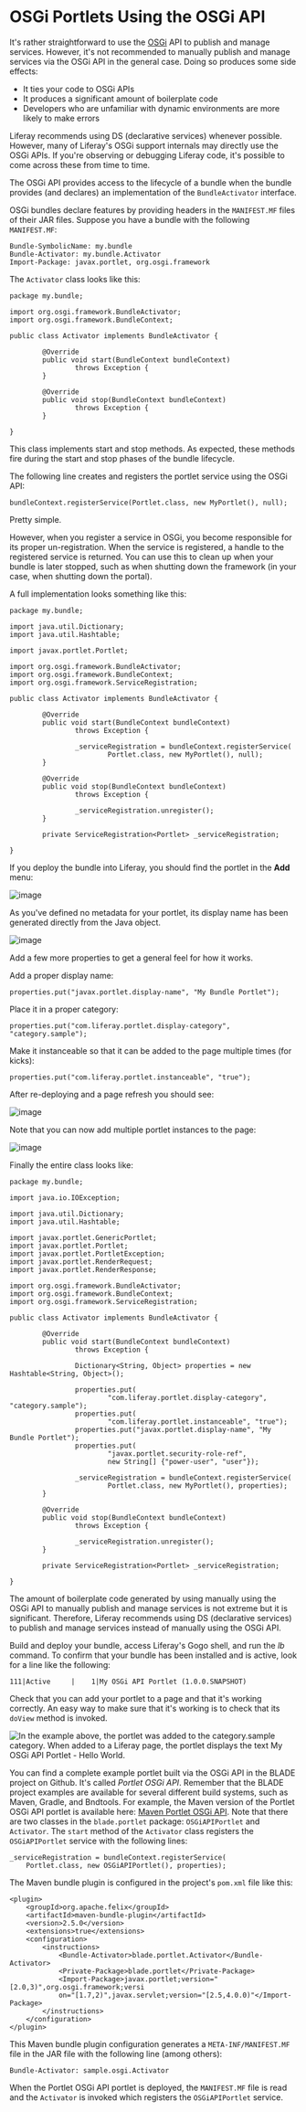 # OSGi Portlets Using the OSGi API

It's rather straightforward to use the
[OSGi](http://www.osgi.org/Specifications/HomePage) API to publish and manage
services. However, it's not recommended to manually publish and manage services
via the OSGi API in the general case. Doing so produces some side effects:

- It ties your code to OSGi APIs
- It produces a significant amount of boilerplate code
- Developers who are unfamiliar with dynamic environments are more likely to
  make errors

Liferay recommends using DS (declarative services) whenever possible. However,
many of Liferay's OSGi support internals may directly use the OSGi APIs. If
you're observing or debugging Liferay code, it's possible to come across these
from time to time.

The OSGi API provides access to the lifecycle of a bundle when the bundle
provides (and declares) an implementation of the `BundleActivator` interface.

OSGi bundles declare features by providing headers in the `MANIFEST.MF` files of
their JAR files. Suppose you have a bundle with the following `MANIFEST.MF`:

    Bundle-SymbolicName: my.bundle
    Bundle-Activator: my.bundle.Activator
    Import-Package: javax.portlet, org.osgi.framework

The `Activator` class looks like this:

    package my.bundle;

    import org.osgi.framework.BundleActivator;
    import org.osgi.framework.BundleContext;

    public class Activator implements BundleActivator {

            @Override
            public void start(BundleContext bundleContext) 
                    throws Exception {
            }

            @Override
            public void stop(BundleContext bundleContext) 
                    throws Exception {
            }

    }

This class implements start and stop methods. As expected, these methods fire
during the start and stop phases of the bundle lifecycle.

The following line creates and registers the portlet service using the OSGi API:

    bundleContext.registerService(Portlet.class, new MyPortlet(), null);

Pretty simple.

However, when you register a service in OSGi, you become responsible for its
proper un-registration. When the service is registered, a handle to the
registered service is returned. You can use this to clean up when your bundle is
later stopped, such as when shutting down the framework (in your case, when
shutting down the portal). 

A full implementation looks something like this:

    package my.bundle;

    import java.util.Dictionary;
    import java.util.Hashtable;

    import javax.portlet.Portlet;

    import org.osgi.framework.BundleActivator;
    import org.osgi.framework.BundleContext;
    import org.osgi.framework.ServiceRegistration;

    public class Activator implements BundleActivator {

            @Override
            public void start(BundleContext bundleContext) 
                    throws Exception {
                    
                    _serviceRegistration = bundleContext.registerService(
                            Portlet.class, new MyPortlet(), null);
            }

            @Override
            public void stop(BundleContext bundleContext) 
                    throws Exception {
                    
                    _serviceRegistration.unregister();
            }

            private ServiceRegistration<Portlet> _serviceRegistration;

    }

If you deploy the bundle into Liferay, you should find the portlet in the
**Add** menu:

![image]()

As you've defined no metadata for your portlet, its display name has been
generated directly from the Java object.

![image]()

Add a few more properties to get a general feel for how it works.

Add a proper display name:

    properties.put("javax.portlet.display-name", "My Bundle Portlet");

Place it in a proper category:

    properties.put("com.liferay.portlet.display-category", "category.sample");

Make it instanceable so that it can be added to the page multiple times (for
kicks):

    properties.put("com.liferay.portlet.instanceable", "true");

After re-deploying and a page refresh you should see:

![image]()

Note that you can now add multiple portlet instances to the page:

![image]()

Finally the entire class looks like:

    package my.bundle;

    import java.io.IOException;

    import java.util.Dictionary;
    import java.util.Hashtable;

    import javax.portlet.GenericPortlet;
    import javax.portlet.Portlet;
    import javax.portlet.PortletException;
    import javax.portlet.RenderRequest;
    import javax.portlet.RenderResponse;

    import org.osgi.framework.BundleActivator;
    import org.osgi.framework.BundleContext;
    import org.osgi.framework.ServiceRegistration;

    public class Activator implements BundleActivator {

            @Override
            public void start(BundleContext bundleContext) 
                    throws Exception {
                    
                    Dictionary<String, Object> properties = new Hashtable<String, Object>();

                    properties.put(
                            "com.liferay.portlet.display-category", "category.sample");
                    properties.put(
                            "com.liferay.portlet.instanceable", "true");
                    properties.put("javax.portlet.display-name", "My Bundle Portlet");
                    properties.put(
                            "javax.portlet.security-role-ref",
                            new String[] {"power-user", "user"});

                    _serviceRegistration = bundleContext.registerService(
                            Portlet.class, new MyPortlet(), properties);
            }

            @Override
            public void stop(BundleContext bundleContext) 
                    throws Exception {
                    
                    _serviceRegistration.unregister();
            }

            private ServiceRegistration<Portlet> _serviceRegistration;

    }

The amount of boilerplate code generated by using manually using the OSGi API to
manually publish and manage services is not extreme but it is significant.
Therefore, Liferay recommends using DS (declarative services) to publish and
manage services instead of manually using the OSGi API.

Build and deploy your bundle, access Liferay's Gogo shell, and run the *lb*
command. To confirm that your bundle has been installed and is active, look for
a line like the following:

    111|Active     |    1|My OSGi API Portlet (1.0.0.SNAPSHOT)

Check that you can add your portlet to a page and that it's working correctly.
An easy way to make sure that it's working is to check that its `doView` method
is invoked.

![In the example above, the portlet was added to the *category.sample* category. When added to a Liferay page, the portlet displays the text *My OSGi API Portlet - Hello World*.](../../images/my-osgi-api-portlet.png)

You can find a complete example portlet built via the OSGi API in the BLADE
project on Github. It's called *Portlet OSGi API*. Remember that the BLADE
project examples are available for several different build systems, such as
Maven, Gradle, and Bndtools. For example, the Maven version of the Portlet OSGi
API portlet is available here:
[Maven Portlet OSGi API](https://github.com/rotty3000/blade/tree/master/maven/blade.portlet.ds). Note that there are two classes in the `blade.portlet` package: `OSGiAPIPortlet` and `Activator`. The `start` method of the `Activator` class registers the `OSGiAPIPortlet` service with the following lines:

    _serviceRegistration = bundleContext.registerService(
        Portlet.class, new OSGiAPIPortlet(), properties);

The Maven bundle plugin is configured in the project's `pom.xml` file like this:

    <plugin>
        <groupId>org.apache.felix</groupId>
        <artifactId>maven-bundle-plugin</artifactId>
        <version>2.5.0</version>
        <extensions>true</extensions>
        <configuration>
            <instructions>
                <Bundle-Activator>blade.portlet.Activator</Bundle-Activator>
                <Private-Package>blade.portlet</Private-Package>
                <Import-Package>javax.portlet;version="[2.0,3)",org.osgi.framework;versi
                on="[1.7,2)",javax.servlet;version="[2.5,4.0.0)"</Import-Package>
            </instructions>
        </configuration>
    </plugin>

This Maven bundle plugin configuration generates a `META-INF/MANIFEST.MF` file
in the JAR file with the following line (among others):

    Bundle-Activator: sample.osgi.Activator

When the Portlet OSGi API portlet is deployed, the `MANIFEST.MF` file is read
and the `Activator` is invoked which registers the `OSGiAPIPortlet` service.
